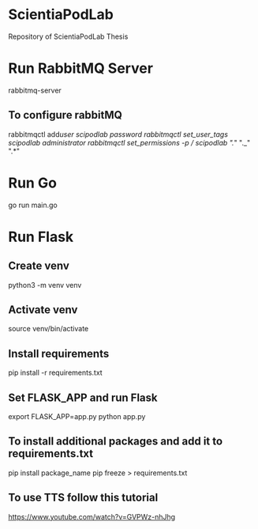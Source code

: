 # ScientiaPodLab

Repository of ScientiaPodLab Thesis

# Run RabbitMQ Server

rabbitmq-server

## To configure rabbitMQ

rabbitmqctl add*user scipodlab password
rabbitmqctl set_user_tags scipodlab administrator
rabbitmqctl set_permissions -p / scipodlab ".*" ".\_" ".\*"

# Run Go

go run main.go

# Run Flask

## Create venv

python3 -m venv venv

## Activate venv

source venv/bin/activate

## Install requirements

pip install -r requirements.txt

## Set FLASK_APP and run Flask

export FLASK_APP=app.py
python app.py

## To install additional packages and add it to requirements.txt

pip install package_name
pip freeze > requirements.txt

## To use TTS follow this tutorial

https://www.youtube.com/watch?v=GVPWz-nhJhg
